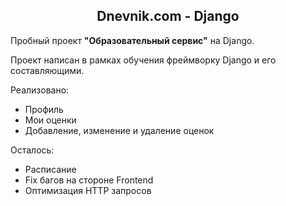 <h2 align="center">Dnevnik.com - Django</h2>


Пробный проект <b>"Образовательный сервис"</b> на Django.

Проект написан в рамках обучения фреймворку Django и его составляющими.

Реализовано:
- Профиль
- Мои оценки
- Добавление, изменение и удаление оценок

Осталось:
- Расписание
- Fix багов на стороне Frontend
- Оптимизация HTTP запросов
